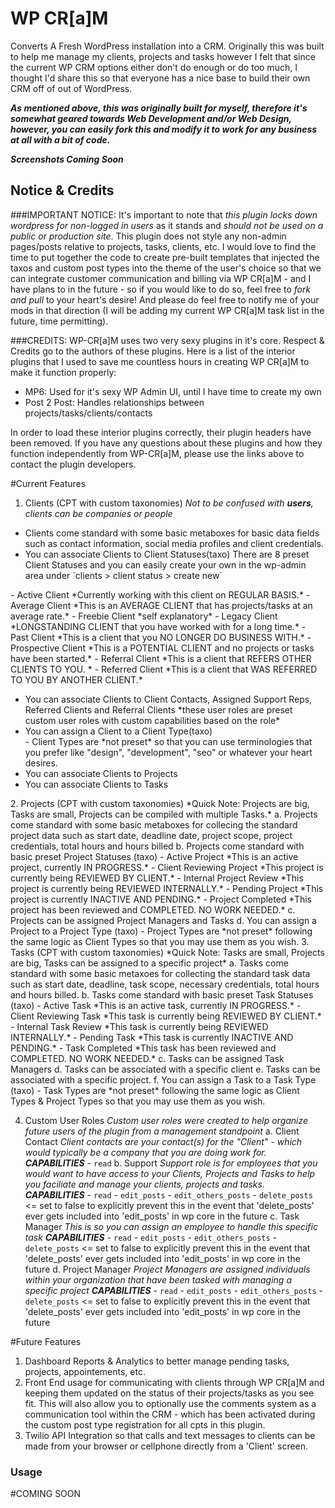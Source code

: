 # WP CR[a]M
Converts A Fresh WordPress installation into a CRM.  Originally this was built to help me manage my clients, projects and tasks however I felt that since the current WP CRM options either don't do enough or do too much, I thought I'd share this so that everyone has a nice base to build their own CRM off of out of WordPress.

***As mentioned above, this was originally built for myself, therefore it's somewhat geared towards Web Development and/or Web Design, however, you can easily fork this and modify it to work for any business at all with a bit of code.***

***Screenshots Coming Soon***

## Notice & Credits
###IMPORTANT NOTICE:
It's important to note that *this plugin locks down wordpress for non-logged in users* as it stands and *should not be used on a public or production site*.  This plugin does not style any non-admin pages/posts relative to projects, tasks, clients, etc.  I would love to find the time to put together the code to create pre-built templates that injected the taxos and custom post types into the theme of the user's choice so that we can integrate customer communication and billing via WP CR[a]M - and I have plans to in the future - so if you would like to do so, feel free to *fork and pull* to your heart's desire!  And please do feel free to notify me of your mods in that direction (I will be adding my current WP CR[a]M task list in the future, time permitting).

###CREDITS:
WP-CR[a]M uses two very sexy plugins in it's core.  Respect & Credits go to the authors of these plugins.  Here is a list of the interior plugins that I used to save me countless hours in creating WP CR[a]M to make it function properly:
<ul>
<li>MP6: Used for it's sexy WP Admin UI, until I have time to create my own</li>
<li>Post 2 Post: Handles relationships between projects/tasks/clients/contacts</li>
</ul>

In order to load these interior plugins correctly, their plugin headers have been
removed.  If you have any questions about these plugins and how they function 
independently from WP-CR[a]M, please use the links above to contact the plugin
developers.

#Current Features
1. Clients (CPT with custom taxonomies) *Not to be confused with **users**, clients can be companies or people*
<ul>
<li>Clients come standard with some basic metaboxes for basic data fields such as contact information, social media profiles and client credentials.</li>
<li>You can associate Clients to Client Statuses(taxo) There are 8 preset Client Statuses and you can easily create your own in the wp-admin area under `clients > client status > create new`</li>
</ul>
- Active Client *Currently working with this client on REGULAR BASIS.*
- Average Client *This is an AVERAGE CLIENT that has projects/tasks at an average rate.*
- Freebie Client *self explanatory*
- Legacy Client *LONGSTANDING CLIENT that you have worked with for a long time.*
- Past Client *This is a client that you NO LONGER DO BUSINESS WITH.*
- Prospective Client *This is a POTENTIAL CLIENT and no projects or tasks have been started.*
- Referral Client *This is a client that REFERS OTHER CLIENTS TO YOU. *
- Referred Client *This is a client that WAS REFERRED TO YOU BY ANOTHER CLIENT.*
<ul>
<li>You can associate Clients to Client Contacts, Assigned Support Reps, Referred Clients and Referral Clients *these user roles are preset custom user roles with custom capabilities based on the role*</li>
<li>You can assign a Client to a Client Type(taxo)</li>
- Client Types are *not preset* so that you can use terminologies that you prefer like "design", "development", "seo" or whatever your heart desires.
<li>You can associate Clients to Projects</li>
<li>You can associate Clients to Tasks</li>
</ul>
2. Projects (CPT with custom taxonomies) *Quick Note: Projects are big, Tasks are small, Projects can be compiled with multiple Tasks.*
	a. Projects come standard with some basic metaboxes for collecing the standard project data such as start date, deadline date, project scope, project credentials, total hours and hours billed
	b. Projects come standard with basic preset Project Statuses (taxo)
		- Active Project *This is an active project, currently IN PROGRESS.*
		- Client Reviewing Project *This project is currently being REVIEWED BY CLIENT.*
		- Internal Project Review *This project is currently being REVIEWED INTERNALLY.*
		- Pending Project *This project is currently INACTIVE AND PENDING.*
		- Project Completed *This project has been reviewed and COMPLETED. NO WORK NEEDED.*
	c. Projects can be assigned Project Managers and Tasks
	d. You can assign a Project to a Project Type (taxo)
		- Project Types are *not preset* following the same logic as Client Types so that you may use them as you wish.
3. Tasks (CPT with custom taxonomies) *Quick Note: Tasks are small, Projects are big, Tasks can be assigned to a specific project*
	a. Tasks come standard with some basic metaxoes for collecting the standard task data such as start date, deadline, task scope, necessary credentials, total hours and hours billed.
	b. Tasks come standard with basic preset Task Statuses (taxo)
		- Active Task *This is an active task, currently IN PROGRESS.*
		- Client Reviewing Task *This task is currently being REVIEWED BY CLIENT.*
		- Internal Task Review *This task is currently being REVIEWED INTERNALLY.*
		- Pending Task *This task is currently INACTIVE AND PENDING.*
		- Task Completed *This task has been reviewed and COMPLETED. NO WORK NEEDED.*
	c. Tasks can be assigned Task Managers
	d. Tasks can be associated with a specific client
	e. Tasks can be associated with a specific project.
	f. You can assign a Task to a Task Type (taxo)
	 - Task Types are *not preset* following the same logic as Client Types & Project Types so that you may use them as you wish.

4. Custom User Roles *Custom user roles were created to help organize future users of the plugin from a management standpoint*
	a. Client Contact *Client contacts are your contact(s) for the "Client" - which would typically be a company that you are doing work for.*
		***CAPABILITIES***
		- `read`
	b. Support *Support role is for employees that you would want to have access to your Clients, Projects and Tasks to help you faciliate and manage your clients, projects and tasks.*
		***CAPABILITIES***
		- `read`
		- `edit_posts`
		- `edit_others_posts`
		- `delete_posts` <= set to false to explicitly prevent this in the event that 'delete_posts' ever gets included into 'edit_posts' in wp core in the future
	c. Task Manager *This is so you can assign an employee to handle this specific task*
		***CAPABILITIES***
		- `read`
		- `edit_posts`
		- `edit_others_posts`
		- `delete_posts` <= set to false to explicitly prevent this in the event that 'delete_posts' ever gets included into 'edit_posts' in wp core in the future
	d. Project Manager *Project Managers are assigned individuals within your organization that have been tasked with managing a specific project*
		***CAPABILITIES***
		- `read`
		- `edit_posts`
		- `edit_others_posts`
		- `delete_posts` <= set to false to explicitly prevent this in the event that 'delete_posts' ever gets included into 'edit_posts' in wp core in the future	

#Future Features
1. Dashboard Reports & Analytics to better manage pending tasks, projects, appointements, etc.
2. Front End usage for communicating with clients through WP CR[a]M and keeping them updated on the status of their projects/tasks as you see fit.  This will also allow you to optionally use the comments system as a communication tool within the CRM - which has been activated during the custom post type registration for all cpts in this plugin.
3. Twilio API Integration so that calls and text messages to clients can be made from your browser or cellphone directly from a 'Client' screen.


### Usage

#COMING SOON